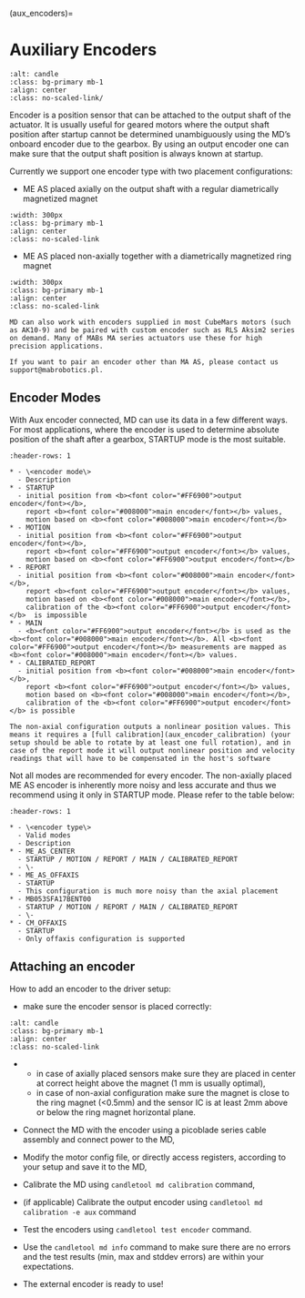 (aux_encoders)=

# Auxiliary Encoders

```{figure} ./images/encoder/encoders.jpg
:alt: candle
:class: bg-primary mb-1
:align: center
:class: no-scaled-link/
```

Encoder is a position sensor that can be attached to the output shaft of the actuator. It is usually
useful for geared motors where the output shaft position after startup cannot be determined
unambiguously using the MD’s onboard encoder due to the gearbox. By using an output encoder one can
make sure that the output shaft position is always known at startup.

Currently we support one encoder type with two placement configurations:

- ME AS placed axially on the output shaft with a regular diametrically magnetized magnet

```{figure} ./images/encoder/output_encoder_axial.jpg
:width: 300px
:class: bg-primary mb-1
:align: center
:class: no-scaled-link
```

- ME AS placed non-axially together with a diametrically magnetized ring magnet

```{figure} ./images/encoder/output_encoder_offaxis.jpg
:width: 300px
:class: bg-primary mb-1
:align: center
:class: no-scaled-link
```

```{note}
MD can also work with encoders supplied in most CubeMars motors (such as AK10-9) and be paired with custom encoder such as RLS Aksim2 series on demand. Many of MABs MA series actuators use these for high precision applications.

If you want to pair an encoder other than MA AS, please contact us support@mabrobotics.pl.
```

## Encoder Modes

With Aux encoder connected, MD can use its data in a few different ways. For most applications,
where the encoder is used to determine absolute position of the shaft after a gearbox, STARTUP mode
is the most suitable.

```{list-table}
:header-rows: 1

* - \<encoder mode\> 
  - Description
* - STARTUP
  - initial position from <b><font color="#FF6900">output encoder</font></b>, 
    report <b><font color="#008000">main encoder</font></b> values, 
    motion based on <b><font color="#008000">main encoder</font></b>
* - MOTION
  - initial position from <b><font color="#FF6900">output encoder</font></b>,
    report <b><font color="#FF6900">output encoder</font></b> values,
    motion based on <b><font color="#FF6900">output encoder</font></b>
* - REPORT
  - initial position from <b><font color="#008000">main encoder</font></b>,
    report <b><font color="#FF6900">output encoder</font></b> values,
    motion based on <b><font color="#008000">main encoder</font></b>,
    calibration of the <b><font color="#FF6900">output encoder</font></b>  is impossible
* - MAIN
  - <b><font color="#FF6900">output encoder</font></b> is used as the <b><font color="#008000">main encoder</font></b>. All <b><font color="#FF6900">output encoder</font></b> measurements are mapped as <b><font color="#008000">main encoder</font></b> values. 
* - CALIBRATED_REPORT
  - initial position from <b><font color="#008000">main encoder</font></b>,
    report <b><font color="#FF6900">output encoder</font></b> values,
    motion based on <b><font color="#008000">main encoder</font></b>,
    calibration of the <b><font color="#FF6900">output encoder</font></b> is possible
```

```{warning}
The non-axial configuration outputs a nonlinear position values. This means it requires a [full calibration](aux_encoder_calibration) (your setup should be able to rotate by at least one full rotation), and in case of the report mode it will output nonlinear position and velocity readings that will have to be compensated in the host's software
```

Not all modes are recommended for every encoder. The non-axially placed ME AS encoder is inherently
more noisy and less accurate and thus we recommend using it only in STARTUP mode. Please refer to
the table below:

```{list-table}
:header-rows: 1

* - \<encoder type\> 
  - Valid modes
  - Description
* - ME_AS_CENTER 
  - STARTUP / MOTION / REPORT / MAIN / CALIBRATED_REPORT
  - \-
* - ME_AS_OFFAXIS
  - STARTUP
  - This configuration is much more noisy than the axial placement
* - MB053SFA17BENT00 
  - STARTUP / MOTION / REPORT / MAIN / CALIBRATED_REPORT
  - \-
* - CM_OFFAXIS
  - STARTUP
  - Only offaxis configuration is supported
```

## Attaching an encoder

How to add an encoder to the driver setup:

- make sure the encoder sensor is placed correctly:

```{figure} ./images/encoder/output_encoder_cross.png
:alt: candle
:class: bg-primary mb-1
:align: center
:class: no-scaled-link
```

- - in case of axially placed sensors make sure they are placed in center at correct height above
    the magnet (1 mm is usually optimal),
  - in case of non-axial configuration make sure the magnet is close to the ring magnet (\<0.5mm)
    and the sensor IC is at least 2mm above or below the ring magnet horizontal plane.

- Connect the MD with the encoder using a picoblade series cable assembly and connect power to the
  MD,

- Modify the motor config file, or directly access registers, according to your setup and save it to
  the MD,

- Calibrate the MD using `candletool md calibration` command,

- (if applicable) Calibrate the output encoder using `candletool md calibration -e aux` command

- Test the encoders using `candletool test encoder` command.

- Use the `candletool md info` command to make sure there are no errors and the test results (min,
  max and stddev errors) are within your expectations.

- The external encoder is ready to use!
